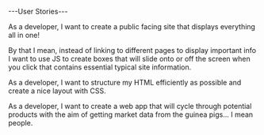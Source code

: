 ---User Stories---

As a developer, I want to create a public facing site that displays everything all in one!

By that I mean, instead of linking to different pages to display important info I want to use JS to create boxes that will slide onto or off the screen when you click that contains essential typical site information.

As a developer, I want to structure my HTML efficiently as possible and create a nice layout with CSS.

As a developer, I want to create a web app that will cycle through potential products with the aim of getting market data from the guinea pigs... I mean people.
